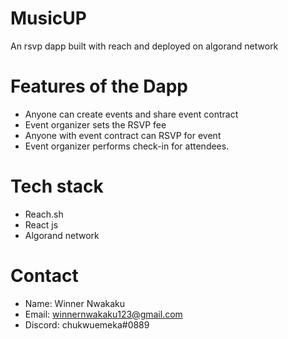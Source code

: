 # MusicUP
An rsvp dapp built with reach and deployed on algorand network

# Features of the Dapp
- Anyone can create events and share event contract
- Event organizer sets the RSVP fee
- Anyone with event contract can RSVP for event
- Event organizer performs check-in for attendees.

# Tech stack
- Reach.sh
- React js
- Algorand network

# Contact
- Name: Winner Nwakaku
- Email: winnernwakaku123@gmail.com
- Discord: chukwuemeka#0889
